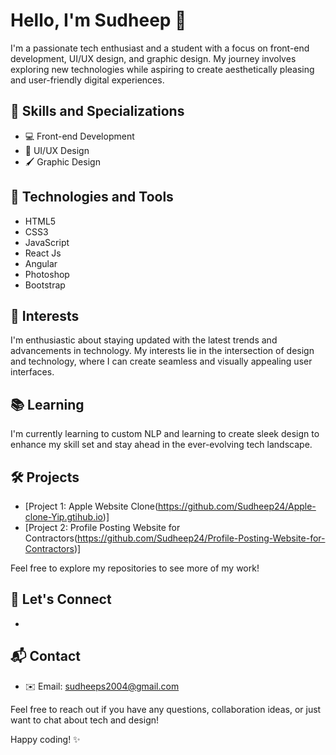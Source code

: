 # Hello, I'm Sudheep 👋

I'm a passionate tech enthusiast and a student with a focus on front-end development, UI/UX design, and graphic design. My journey involves exploring new technologies while aspiring to create aesthetically pleasing and user-friendly digital experiences.

## 🚀 Skills and Specializations

- 💻 Front-end Development
- 🎨 UI/UX Design
- 🖌️ Graphic Design

## 🔧 Technologies and Tools

- HTML5
- CSS3
- JavaScript
- React Js
- Angular
- Photoshop
- Bootstrap

## 🌱 Interests

I'm enthusiastic about staying updated with the latest trends and advancements in technology. My interests lie in the intersection of design and technology, where I can create seamless and visually appealing user interfaces.

## 📚 Learning

I'm currently learning to custom NLP and learning to create sleek design to enhance my skill set and stay ahead in the ever-evolving tech landscape.

## 🛠️ Projects

- [Project 1: Apple Website Clone(https://github.com/Sudheep24/Apple-clone-Yip.gtihub.io)]
- [Project 2: Profile Posting Website for Contractors(https://github.com/Sudheep24/Profile-Posting-Website-for-Contractors)]


Feel free to explore my repositories to see more of my work!

## 🤝 Let's Connect

- [LinkedIn]:https://www.linkedin.com/in/sudheep-s-0816101ba/

## 📬 Contact

- ✉️ Email: sudheeps2004@gmail.com

Feel free to reach out if you have any questions, collaboration ideas, or just want to chat about tech and design!

Happy coding! ✨
